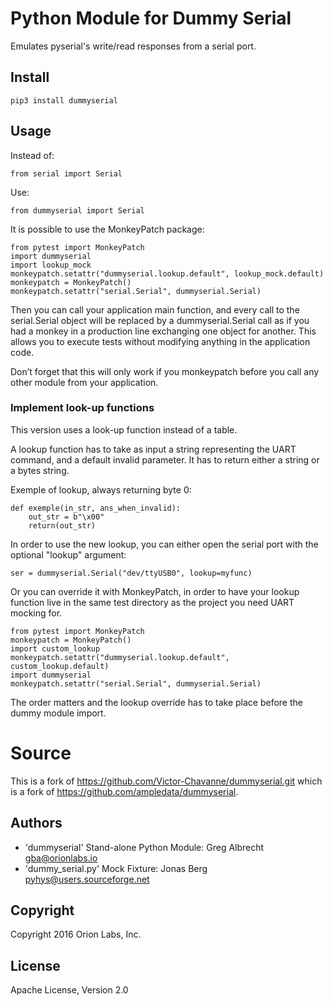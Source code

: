 # Python Module for Dummy Serial

Emulates pyserial's write/read responses from a serial port.

## Install

    pip3 install dummyserial

## Usage

Instead of:

    from serial import Serial

Use:

    from dummyserial import Serial

It is possible to use the MonkeyPatch package:
```
from pytest import MonkeyPatch
import dummyserial
import lookup_mock
monkeypatch.setattr("dummyserial.lookup.default", lookup_mock.default)
monkeypatch = MonkeyPatch()
monkeypatch.setattr("serial.Serial", dummyserial.Serial)
```
Then you can call your application main function, and every call to the serial.Serial object
will be replaced by a dummyserial.Serial call as if you had a monkey in a production line
exchanging one object for another. This allows you to execute tests without modifying anything in the
application code.

Don’t forget that this will only work if you monkeypatch before you
call any other module from your application.

### Implement look-up functions
This version uses a look-up function instead of a table.

A lookup function has to take as input a string representing the UART command,
and a default invalid parameter.
It has to return either a string or a bytes string.

Exemple of lookup, always returning byte 0:
```
def exemple(in_str, ans_when_invalid):
    out_str = b"\x00"
    return(out_str)
```

In order to use the new lookup, you can either open the serial port with the optional "lookup" argument:

    ser = dummyserial.Serial("dev/ttyUSB0", lookup=myfunc)

Or you can override it with MonkeyPatch, in order to have your lookup function live in the same test directory
as the project you need UART mocking for.

```
from pytest import MonkeyPatch
monkeypatch = MonkeyPatch()
import custom_lookup
monkeypatch.setattr("dummyserial.lookup.default", custom_lookup.default)
import dummyserial
monkeypatch.setattr("serial.Serial", dummyserial.Serial)
```

The order matters and the lookup override has to take place before the dummy module import.

# Source
This is a fork of https://github.com/Victor-Chavanne/dummyserial.git which is a fork of https://github.com/ampledata/dummyserial.

## Authors
* 'dummyserial' Stand-alone Python Module: Greg Albrecht <gba@orionlabs.io>
* 'dummy\_serial.py' Mock Fixture: Jonas Berg <pyhys@users.sourceforge.net>

## Copyright
Copyright 2016 Orion Labs, Inc.

## License
Apache License, Version 2.0
